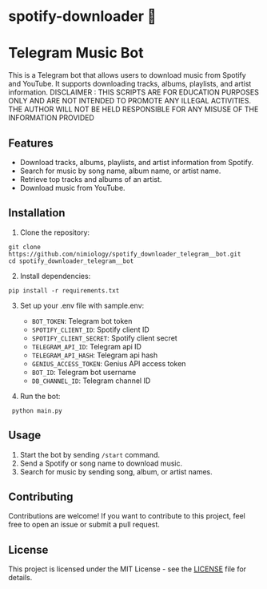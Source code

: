 # spotify-downloader 🎵

# Telegram Music Bot

This is a Telegram bot that allows users to download music from Spotify and YouTube. It supports downloading tracks,
albums, playlists, and artist information.
DISCLAIMER : THIS SCRIPTS ARE FOR EDUCATION PURPOSES ONLY AND ARE NOT INTENDED TO PROMOTE ANY ILLEGAL ACTIVITIES. THE
AUTHOR WILL NOT BE HELD RESPONSIBLE FOR ANY MISUSE OF THE INFORMATION PROVIDED

## Features

- Download tracks, albums, playlists, and artist information from Spotify.
- Search for music by song name, album name, or artist name.
- Retrieve top tracks and albums of an artist.
- Download music from YouTube.

## Installation

1. Clone the repository:

```
git clone https://github.com/nimiology/spotify_downloader_telegram__bot.git
cd spotify_downloader_telegram__bot
```

2. Install dependencies:

```
pip install -r requirements.txt
```

3. Set up your .env file with sample.env:
    - `BOT_TOKEN`: Telegram bot token
    - `SPOTIFY_CLIENT_ID`: Spotify client ID
    - `SPOTIFY_CLIENT_SECRET`: Spotify client secret
    - `TELEGRAM_API_ID`: Telegram api ID
    - `TELEGRAM_API_HASH`: Telegram api hash
    - `GENIUS_ACCESS_TOKEN`: Genius API access token
    - `BOT_ID`: Telegram bot username
    - `DB_CHANNEL_ID`: Telegram channel ID

4. Run the bot:

```
 python main.py
 ```

## Usage

1. Start the bot by sending `/start` command.
2. Send a Spotify or song name to download music.
3. Search for music by sending song, album, or artist names.

## Contributing

Contributions are welcome! If you want to contribute to this project, feel free to open an issue or submit a pull
request.

## License

This project is licensed under the MIT License - see the [LICENSE](LICENSE) file for details.




